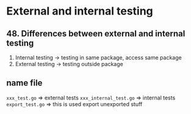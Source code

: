 # External and internal testing

## 48. Differences between external and internal testing
1. Internal testing -> testing in same package, access same package
2. External testing -> testing outside package


## name file
`xxx_test.go` => external tests
`xxx_internal_test.go` => internal tests
`export_test.go` => this is used export unexported stuff